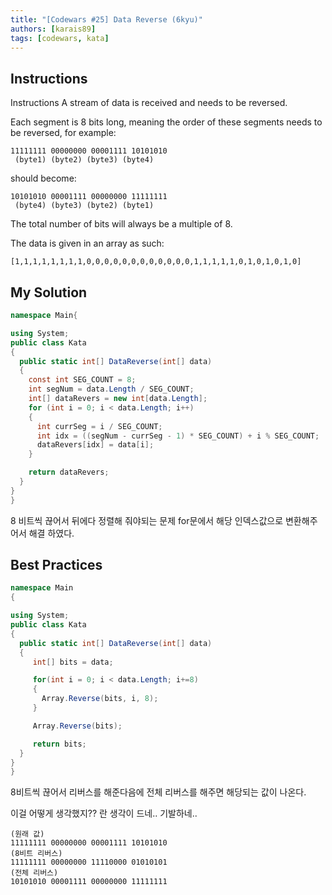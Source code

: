 ```yaml
---
title: "[Codewars #25] Data Reverse (6kyu)"
authors: [karais89]
tags: [codewars, kata]
---
```



## Instructions

Instructions
A stream of data is received and needs to be reversed.

Each segment is 8 bits long, meaning the order of these segments needs to be reversed, for example:

```
11111111 00000000 00001111 10101010
 (byte1) (byte2) (byte3) (byte4)
```

should become:
```
10101010 00001111 00000000 11111111
 (byte4) (byte3) (byte2) (byte1)
```

The total number of bits will always be a multiple of 8.

The data is given in an array as such:

```
[1,1,1,1,1,1,1,1,0,0,0,0,0,0,0,0,0,0,0,0,1,1,1,1,1,0,1,0,1,0,1,0]
```

## My Solution

```csharp
namespace Main{

using System;
public class Kata
{
  public static int[] DataReverse(int[] data)
  {
    const int SEG_COUNT = 8;
    int segNum = data.Length / SEG_COUNT;
    int[] dataRevers = new int[data.Length];
    for (int i = 0; i < data.Length; i++)
    {
      int currSeg = i / SEG_COUNT;
      int idx = ((segNum - currSeg - 1) * SEG_COUNT) + i % SEG_COUNT;
      dataRevers[idx] = data[i];
    }

    return dataRevers;
  }
}
}
```

8 비트씩 끊어서 뒤에다 정렬해 줘야되는 문제
for문에서 해당 인덱스값으로 변환해주어서 해결 하였다.

## Best Practices

```csharp
namespace Main
{

using System;
public class Kata
{
  public static int[] DataReverse(int[] data)
  {
     int[] bits = data;

     for(int i = 0; i < data.Length; i+=8)
     {
       Array.Reverse(bits, i, 8);
     }

     Array.Reverse(bits);

     return bits;
  }
}
}
```

8비트씩 끊어서 리버스를 해준다음에 전체 리버스를 해주면 해당되는 값이 나온다.

이걸 어떻게 생각했지?? 란 생각이 드네.. 기발하네..

```
(원래 값)
11111111 00000000 00001111 10101010
(8비트 리버스)
11111111 00000000 11110000 01010101
(전체 리버스)
10101010 00001111 00000000 11111111
```